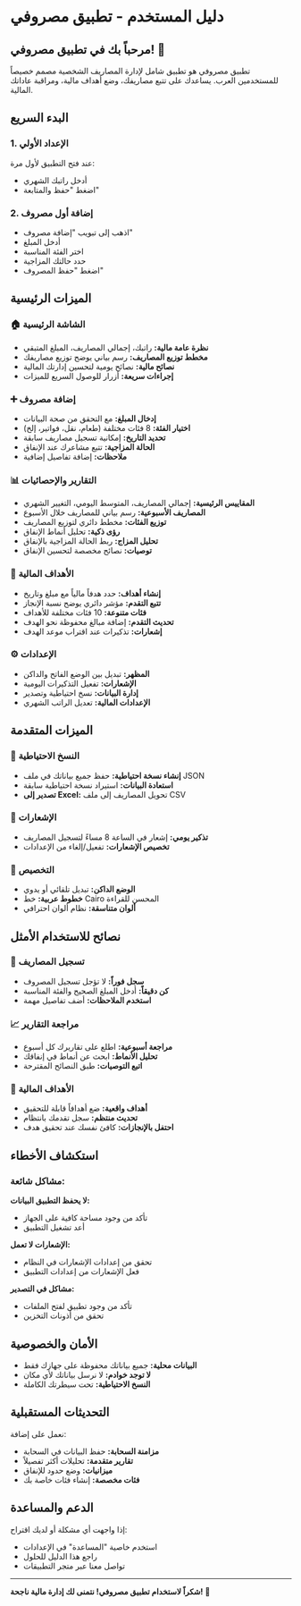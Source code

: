 # دليل المستخدم - تطبيق مصروفي

## مرحباً بك في تطبيق مصروفي! 🎉

تطبيق مصروفي هو تطبيق شامل لإدارة المصاريف الشخصية مصمم خصيصاً للمستخدمين العرب. يساعدك على تتبع مصاريفك، وضع أهداف مالية، ومراقبة عاداتك المالية.

## البدء السريع

### 1. الإعداد الأولي
عند فتح التطبيق لأول مرة:
- أدخل راتبك الشهري
- اضغط "حفظ والمتابعة"

### 2. إضافة أول مصروف
- اذهب إلى تبويب "إضافة مصروف"
- أدخل المبلغ
- اختر الفئة المناسبة
- حدد حالتك المزاجية
- اضغط "حفظ المصروف"

## الميزات الرئيسية

### 🏠 الشاشة الرئيسية
- **نظرة عامة مالية:** راتبك، إجمالي المصاريف، المبلغ المتبقي
- **مخطط توزيع المصاريف:** رسم بياني يوضح توزيع مصاريفك
- **نصائح مالية:** نصائح يومية لتحسين إدارتك المالية
- **إجراءات سريعة:** أزرار للوصول السريع للميزات

### ➕ إضافة مصروف
- **إدخال المبلغ:** مع التحقق من صحة البيانات
- **اختيار الفئة:** 8 فئات مختلفة (طعام، نقل، فواتير، إلخ)
- **تحديد التاريخ:** إمكانية تسجيل مصاريف سابقة
- **الحالة المزاجية:** تتبع مشاعرك عند الإنفاق
- **ملاحظات:** إضافة تفاصيل إضافية

### 📊 التقارير والإحصائيات
- **المقاييس الرئيسية:** إجمالي المصاريف، المتوسط اليومي، التغيير الشهري
- **المصاريف الأسبوعية:** رسم بياني للمصاريف خلال الأسبوع
- **توزيع الفئات:** مخطط دائري لتوزيع المصاريف
- **رؤى ذكية:** تحليل أنماط الإنفاق
- **تحليل المزاج:** ربط الحالة المزاجية بالإنفاق
- **توصيات:** نصائح مخصصة لتحسين الإنفاق

### 🎯 الأهداف المالية
- **إنشاء أهداف:** حدد هدفاً مالياً مع مبلغ وتاريخ
- **تتبع التقدم:** مؤشر دائري يوضح نسبة الإنجاز
- **فئات متنوعة:** 10 فئات مختلفة للأهداف
- **تحديث التقدم:** إضافة مبالغ محفوظة نحو الهدف
- **إشعارات:** تذكيرات عند اقتراب موعد الهدف

### ⚙️ الإعدادات
- **المظهر:** تبديل بين الوضع الفاتح والداكن
- **الإشعارات:** تفعيل التذكيرات اليومية
- **إدارة البيانات:** نسخ احتياطية وتصدير
- **الإعدادات المالية:** تعديل الراتب الشهري

## الميزات المتقدمة

### 💾 النسخ الاحتياطية
- **إنشاء نسخة احتياطية:** حفظ جميع بياناتك في ملف JSON
- **استعادة البيانات:** استيراد نسخة احتياطية سابقة
- **تصدير إلى Excel:** تحويل المصاريف إلى ملف CSV

### 🔔 الإشعارات
- **تذكير يومي:** إشعار في الساعة 8 مساءً لتسجيل المصاريف
- **تخصيص الإشعارات:** تفعيل/إلغاء من الإعدادات

### 🎨 التخصيص
- **الوضع الداكن:** تبديل تلقائي أو يدوي
- **خطوط عربية:** خط Cairo المحسن للقراءة
- **ألوان متناسقة:** نظام ألوان احترافي

## نصائح للاستخدام الأمثل

### 📝 تسجيل المصاريف
- **سجل فوراً:** لا تؤجل تسجيل المصروف
- **كن دقيقاً:** أدخل المبلغ الصحيح والفئة المناسبة
- **استخدم الملاحظات:** أضف تفاصيل مهمة

### 📈 مراجعة التقارير
- **مراجعة أسبوعية:** اطلع على تقاريرك كل أسبوع
- **تحليل الأنماط:** ابحث عن أنماط في إنفاقك
- **اتبع التوصيات:** طبق النصائح المقترحة

### 🎯 الأهداف المالية
- **أهداف واقعية:** ضع أهدافاً قابلة للتحقيق
- **تحديث منتظم:** سجل تقدمك بانتظام
- **احتفل بالإنجازات:** كافئ نفسك عند تحقيق هدف

## استكشاف الأخطاء

### مشاكل شائعة:

**لا يحفظ التطبيق البيانات:**
- تأكد من وجود مساحة كافية على الجهاز
- أعد تشغيل التطبيق

**الإشعارات لا تعمل:**
- تحقق من إعدادات الإشعارات في النظام
- فعل الإشعارات من إعدادات التطبيق

**مشاكل في التصدير:**
- تأكد من وجود تطبيق لفتح الملفات
- تحقق من أذونات التخزين

## الأمان والخصوصية

- **البيانات محلية:** جميع بياناتك محفوظة على جهازك فقط
- **لا توجد خوادم:** لا نرسل بياناتك لأي مكان
- **النسخ الاحتياطية:** تحت سيطرتك الكاملة

## التحديثات المستقبلية

نعمل على إضافة:
- **مزامنة السحابة:** حفظ البيانات في السحابة
- **تقارير متقدمة:** تحليلات أكثر تفصيلاً
- **ميزانيات:** وضع حدود للإنفاق
- **فئات مخصصة:** إنشاء فئات خاصة بك

## الدعم والمساعدة

إذا واجهت أي مشكلة أو لديك اقتراح:
- استخدم خاصية "المساعدة" في الإعدادات
- راجع هذا الدليل للحلول
- تواصل معنا عبر متجر التطبيقات

---

**شكراً لاستخدام تطبيق مصروفي! نتمنى لك إدارة مالية ناجحة! 💚**
